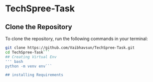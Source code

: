 # TechSpree-Task

## Clone the Repository

To clone the repository, run the following commands in your terminal:

```bash
git clone https://github.com/Vaibhavsun/TechSpree-Task.git
cd TechSpree-Task```
## Creating Virtual Env
''' bash
python -m venv env```

## installing Requirements
